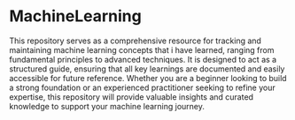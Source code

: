# MachineLearning
This repository serves as a comprehensive resource for tracking and maintaining machine learning concepts that i have learned, ranging from fundamental principles to advanced techniques.
It is designed to act as a structured guide, ensuring that all key learnings are documented and easily accessible for future reference. Whether you are a beginner looking to 
build a strong foundation or an experienced practitioner seeking to refine your expertise, this repository will provide valuable insights and curated knowledge to support your machine learning journey.

